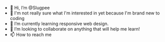 - 👋 Hi, I’m @Slugpee
- 👀 I'm not really sure what I'm interested in yet because I'm brand new to coding 
- 🌱 I’m currently learning responsive web design.
- 💞️ I’m looking to collaborate on anything that will help me learn!
- 📫 How to reach me 

<!---
Slugpee/Slugpee is a ✨ special ✨ repository because its `README.md` (this file) appears on your GitHub profile.
You can click the Preview link to take a look at your changes.
--->
